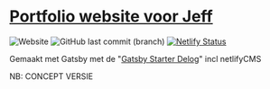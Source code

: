 # [Portfolio website voor Jeff](https://sjefv2.netlify.app) 

![Website](https://img.shields.io/website?up_message=online&up_color=green&down_message=offline&down_color=red&url=https%3A%2F%2Fsjefv2.netlify.app&label=Sjef%20v2&link=https%3A%2F%2Fsjefv2.netlify.app) ![GitHub last commit (branch)](https://img.shields.io/github/last-commit/iroQuai/sjef-v2/master) [![Netlify Status](https://api.netlify.com/api/v1/badges/d97cec74-2340-47d1-b9ad-30645f28617c/deploy-status)](https://app.netlify.com/sites/sjef-v2/deploys)

Gemaakt met Gatsby met de "[Gatsby Starter Delog](https://github.com/W3Layouts/gatsby-starter-delog/)" incl netlifyCMS

NB: CONCEPT VERSIE
